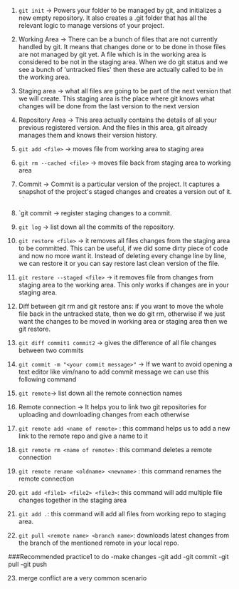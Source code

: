 1. `git init` → Powers your folder to be managed by git, and initializes a new empty repository. It also creates a .git folder that has all the relevant logic to manage versions of your project.

2. Working Area → There can be a bunch of files that are not currently handled by git. It means that changes done or to be done in those files are not managed by git yet. A file which is in the working area is considered to be not in the staging area. When we do git status and we see a bunch of 'untracked files' then these are actually called to be in the working area.

3. Staging area → what all files are going to be part of the next version that we will create.
This staging area is the place where git knows what changes will be done from the last version to the next version

4. Repository Area → This area actually contains the details of all your previous registered version. And the files in this area, git already manages them and knows their version history.   

5. `git add <file>` → moves file from working area to staging area

6. `git rm --cached <file>` → moves file back from staging area to working area

7. Commit → Commit is a particular version of the project. It captures a snapshot of the project's staged changes and creates a version out of it.  
 `
8. `git commit → register staging changes to a commit.

9. `git log` -> list down all the commits of the repository. 

10. `git restore <file>` → it removes all files changes from the staging area to be committed. This can be useful, if we did some dirty piece of code and now no more want it. Instead of deleting every change line by line, we can restore it or you can say restore last clean version of the file.

11. `git restore --staged <file>` → it removes file from changes from staging area to the working area. This only works if changes are in your staging area.

12. Diff between git rm and git restore
ans: if you want to move the whole file back in the untracked state, then we do git rm, otherwise if we just want the changes to be moved in working area or staging area then we git restore.

13. `git diff commit1 commit2` → gives the difference of all file changes between two commits

14. `git commit -m "<your commit message>"` → If we want to avoid opening a text editor like vim/nano to add commit message we can use this following command

15. `git remote`→ list down all the remote connection names

16. Remote connection → It helps you to link two git repositories for uploading and downloading changes from each otherwise

17. `git remote add <name of remote>` <Link of the remote> : this command helps us to add a new link to the remote repo and give a name to it   

18. `git remote rm <name of remote>` : this command deletes a remote connection

19. `git remote rename <oldname> <newname>` : this command renames the remote connection

20. `git add <file1> <file2> <file3>`: this command will add multiple file changes together in the staging area

21. `git add .`: this command will add all files from working repo to staging area.

22. `git pull <remote name> <branch name>`: downloads latest changes from the branch of the mentioned remote in your local repo.

###Recommended practice1 to do
  -make changes
  -git add <file>
  -git commit
  -git pull
  -git push

23. merge conflict are a very common scenario
